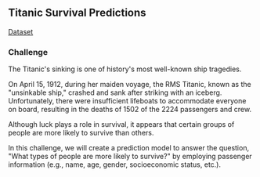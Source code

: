 ## Titanic Survival Predictions

[Dataset](https://www.kaggle.com/competitions/titanic)


### **Challenge**

The Titanic's sinking is one of history's most well-known ship tragedies.

On April 15, 1912, during her maiden voyage, the RMS Titanic, known as the "unsinkable ship," crashed and sank after striking with an iceberg. Unfortunately, there were insufficient lifeboats to accommodate everyone on board, resulting in the deaths of 1502 of the 2224 passengers and crew.

Although luck plays a role in survival, it appears that certain groups of people are more likely to survive than others.

In this challenge, we will create a prediction model to answer the question, "What types of people are more likely to survive?" by employing passenger information (e.g., name, age, gender, socioeconomic status, etc.).